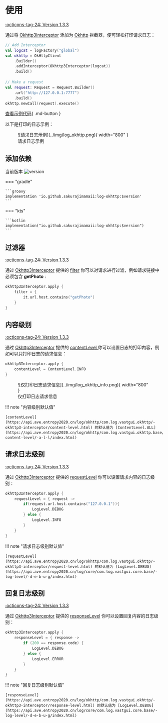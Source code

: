 # 使用

[:octicons-tag-24: Version 1.3.3](https://ave.entropy2020.cn/version/log-okhttp/#133)

通过将 [Okhttp3Interceptor](https://api.ave.entropy2020.cn/log/okhttp/com.log.vastgui.okhttp/-okhttp3-interceptor/index.html) 添加为 [Okhttp](https://square.github.io/okhttp/) 拦截器，便可轻松打印请求日志：

```kotlin
// Add Interceptor 
val logcat = logFactory("global") 
val okhttp = OkHttpClient
    .Builder()
    .addInterceptor(Okhttp3Interceptor(logcat))     
    .build()  
    
// Make a request 
val request: Request = Request.Builder()
    .url("http://127.0.0.1:7777")
    .build()
okhttp.newCall(request).execute()
```

[查看示例代码](https://github.com/SakurajimaMaii/Android-Vast-Extension/blob/develop/app/src/main/kotlin/com/ave/vastgui/app/App.kt){ .md-button }

以下是打印的日志示例：

<figure markdown>
  ![请求日志示例](../img/log_okhttp.png){ width="800" }
  <figcaption>请求日志示例</figcaption>
</figure>

## 添加依赖

当前版本 ![version](https://img.shields.io/maven-central/v/io.github.sakurajimamaii/log-okhttp)

=== "gradle"

    ```groovy
    implementation 'io.github.sakurajimamaii:log-okhttp:$version'
    ```

=== "kts"

    ```kotlin
    implementation("io.github.sakurajimamaii:log-okhttp:$version")
    ```

## 过滤器

[:octicons-tag-24: Version 1.3.3](https://ave.entropy2020.cn/version/log-okhttp/#133)

通过 [Okhttp3Interceptor](https://api.ave.entropy2020.cn/log/okhttp/com.log.vastgui.okhttp/-okhttp3-interceptor/index.html) 提供的 [filter](https://api.ave.entropy2020.cn/log/okhttp/com.log.vastgui.okhttp/-okhttp3-interceptor/filter.html) 你可以对请求进行过滤，例如请求链接中必须包含 **getPhoto** :

```kotlin
okhttp3Interceptor.apply {
    filter = {
        it.url.host.contains("getPhoto")
    }
}
```

## 内容级别

[:octicons-tag-24: Version 1.3.3](https://ave.entropy2020.cn/version/log-okhttp/#133)

通过 [Okhttp3Interceptor](https://api.ave.entropy2020.cn/log/okhttp/com.log.vastgui.okhttp/-okhttp3-interceptor/index.html) 提供的 [contentLevel
](https://api.ave.entropy2020.cn/log/okhttp/com.log.vastgui.okhttp/-okhttp3-interceptor/content-level.html) 你可以设置日志的打印内容，例如可以只打印日志的请求信息：

```kotlin
okhttp3Interceptor.apply {
    contentLevel = ContentLevel.INFO
}
```

<figure markdown>
  ![仅打印日志请求信息](../img/log_okhttp_info.png){ width="800" }
  <figcaption>仅打印日志请求信息</figcaption>
</figure>

!!! note "内容级别默认值"

    [contentLevel](https://api.ave.entropy2020.cn/log/okhttp/com.log.vastgui.okhttp/-okhttp3-interceptor/content-level.html) 的默认值为 [ContentLevel.ALL](https://api.ave.entropy2020.cn/log/okhttp/com.log.vastgui.okhttp.base/-content-level/-a-l-l/index.html)

## 请求日志级别

[:octicons-tag-24: Version 1.3.3](https://ave.entropy2020.cn/version/log-okhttp/#133)

通过 [Okhttp3Interceptor](https://api.ave.entropy2020.cn/log/okhttp/com.log.vastgui.okhttp/-okhttp3-interceptor/index.html) 提供的 [requestLevel](https://api.ave.entropy2020.cn/log/okhttp/com.log.vastgui.okhttp/-okhttp3-interceptor/request-level.html) 你可以设置请求内容的日志级别：

```kotlin
okhttp3Interceptor.apply {
    requestLevel = { request ->  
        if(request.url.host.contains("127.0.0.1")){
            LogLevel.DEBUG
        } else {
            LogLevel.INFO
        }
    }
}
```

!!! note "请求日志级别默认值"

    [requestLevel](https://api.ave.entropy2020.cn/log/okhttp/com.log.vastgui.okhttp/-okhttp3-interceptor/request-level.html) 的默认值为 [LogLevel.DEBUG](https://api.ave.entropy2020.cn/log/core/com.log.vastgui.core.base/-log-level/-d-e-b-u-g/index.html)

## 回复日志级别

[:octicons-tag-24: Version 1.3.3](https://ave.entropy2020.cn/version/log-okhttp/#133)

通过 [Okhttp3Interceptor](https://api.ave.entropy2020.cn/log/okhttp/com.log.vastgui.okhttp/-okhttp3-interceptor/index.html) 提供的 [responseLevel](https://api.ave.entropy2020.cn/log/okhttp/com.log.vastgui.okhttp/-okhttp3-interceptor/response-level.html) 你可以设置回复内容的日志级别：

```kotlin
okhttp3Interceptor.apply {
    responseLevel = { response ->
        if (200 == response.code) {
            LogLevel.DEBUG
        } else {
            LogLevel.ERROR
        }
    }
}
```

!!! note "回复日志级别默认值"

    [responseLevel](https://api.ave.entropy2020.cn/log/okhttp/com.log.vastgui.okhttp/-okhttp3-interceptor/response-level.html) 的默认值为 [LogLevel.DEBUG](https://api.ave.entropy2020.cn/log/core/com.log.vastgui.core.base/-log-level/-d-e-b-u-g/index.html)
